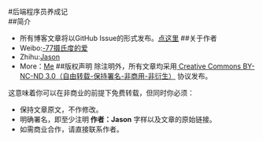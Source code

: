 #后端程序员养成记
<br>
##简介
+ 所有博客文章将以GitHub Issue的形式发布。<a href="https://github.com/dongjun111111/blog/issues">点这里</a>
##关于作者
+ Weibo:<a href="http://weibo.com/u/3164465513">-77摄氏度的爱</a>
+ Zhihu:<a href="									http://www.zhihu.com/people/dong-jun-50-91
">Jason</a>
+ More：<a href="http://dongjun111111.github.io/">Me</a>
##版权声明
除注明外，所有文章均采用<a href="http://creativecommons.org/licenses/by-nc-nd/3.0/deed.zh"> Creative Commons BY-NC-ND 3.0（自由转载-保持署名-非商用-非衍生）</a> 协议发布。

这意味着你可以在非商业的前提下免费转载，但同时你必须：

+ 保持文章原文，不作修改。
+ 明确署名，即至少注明<b> 作者：Jason</b> 字样以及文章的原始链接。
+ 如需商业合作，请直接联系作者。

